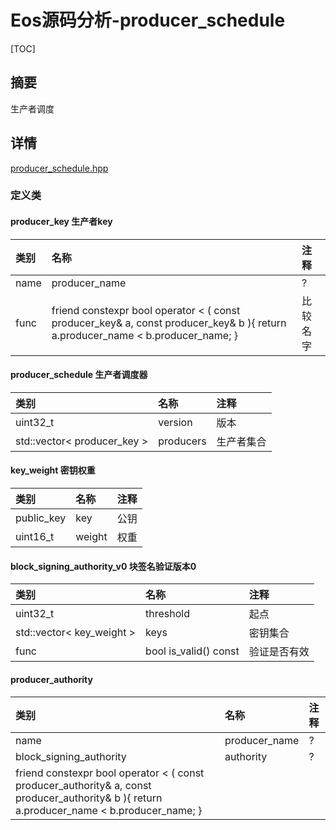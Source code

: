 # Eos源码分析-producer_schedule

[TOC]



## 摘要

生产者调度



## 详情

[producer_schedule.hpp]()

### 定义类
#### producer_key 生产者key
|类别|名称|注释|
|:---|:---|:---|
|name|producer_name|?|
|func|friend constexpr bool operator < ( const producer_key& a, const producer_key& b ){ return a.producer_name < b.producer_name; }|比较名字|

#### producer_schedule 生产者调度器
|类别|名称|注释|
|:---|:---|:---|
|uint32_t|version|版本|
|std::vector< producer_key >|producers|生产者集合|

#### key_weight 密钥权重
|类别|名称|注释|
|:---|:---|:---|
|public_key|key|公钥|
|uint16_t|weight|权重|

#### block_signing_authority_v0 块签名验证版本0
|类别|名称|注释|
|:---|:---|:---|
|uint32_t|threshold|起点|
|std::vector< key_weight >|keys|密钥集合|
|func|bool is_valid() const|验证是否有效|

#### producer_authority
|类别|名称|注释|
|:---|:---|:---|
|name|producer_name|?|
|block_signing_authority|authority|?|
|friend constexpr bool operator < ( const producer_authority& a, const producer_authority& b ){ return a.producer_name < b.producer_name; }|

